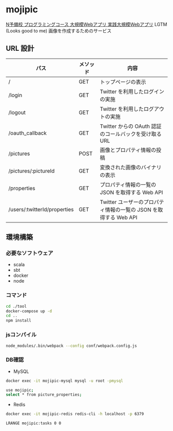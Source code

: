 # mojipic
[N予備校 プログラミングコース 大規模Webアプリ 実践大規模Webアプリ](https://www.nnn.ed.nico/courses/146/chapters/4028)
LGTM (Looks good to me) 画像を作成するためのサービス

## URL 設計

| パス | メソッド | 内容 |
| --- | --- | --- |
| / | GET | トップページの表示 |
| /login | GET | Twitter を利用したログインの実施 |
| /logout | GET | Twitter を利用したログアウトの実施 |
| /oauth_callback | GET | Twitter からの OAuth 認証のコールバックを受け取る URL |
| /pictures | POST | 画像とプロパティ情報の投稿 |
| /pictures/:pictureId | GET | 変換された画像のバイナリの表示 |
| /properties | GET | プロパティ情報の一覧の JSON を取得する Web API |
| /users/:twitterId/properties | GET | Twitter ユーザーのプロパティ情報の一覧の JSON を取得する Web API |

## 環境構築
### 必要なソフトウェア
- scala
- sbt
- docker
- node

### コマンド
```bash
cd ./tool
docker-compose up -d
cd ..
npm install
```

### jsコンパイル
```bash
node_modules/.bin/webpack --config conf/webpack.config.js
```

### DB確認
- MySQL
```bash
docker exec -it mojipic-mysql mysql -u root -pmysql

use mojipic;
select * from picture_properties;
```
- Redis
```bash
docker exec -it mojipic-redis redis-cli -h localhost -p 6379

LRANGE mojipic:tasks 0 0
```
